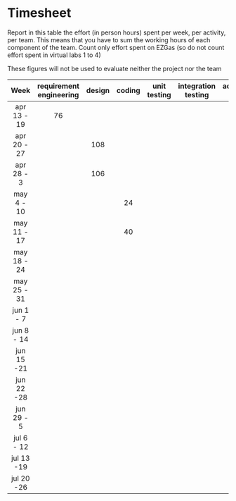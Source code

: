# Timesheet

Report in this table the effort (in person hours) spent per week, per activity, per team. 
This means that you have to sum the working hours of each component of the team.
Count only effort spent on EZGas (so do not count effort spent in virtual labs 1 to 4)

These figures will not be used to evaluate neither the project nor the team

| Week        | requirement engineering | design | coding | unit testing | integration testing | acceptance testing | management | git maven |
|:-----------:|:--------:               |:------:|:------:|:----------:  |:------------:       |:---------------:   |:----------:|:---------:|
| apr 13 - 19| 76 |     |  |  |  |  | 8 |  | 
| apr 20 - 27|    | 108 |  |  |  |  | 12|  | 
| apr 28 - 3 |    | 106 |  |  |  |  | 4  |  | 
| may 4 - 10 | | | 24 | | | | 4 | | 
| may 11 - 17| | | 40 | | | | 4 | | 
| may 18 - 24| | | | | | | | | 
| may 25 - 31| | | | | | | | | 
| jun 1 -  7 | | | | | | | | | 
| jun 8 - 14 | | | | | | | | | 
| jun 15 -21 | | | | | | | | | 
| jun 22 -28 | | | | | | | | | 
| jun 29 - 5 | | | | | | | | | 
| jul 6 - 12 | | | | | | | | | 
| jul 13 -19 | | | | | | | | |
| jul 20 -26 | | | | | | | | |
